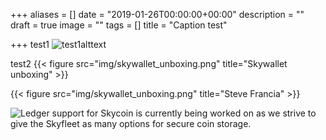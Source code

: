 +++
aliases = []
date = "2019-01-26T00:00:00+00:00"
description = ""
draft = true
image = ""
tags = []
title = "Caption test"

+++
test1
![test1alttext](/img/skywallet_unboxing.png "test1title")

test2
{{< figure src="img/skywallet_unboxing.png" title="Skywallet unboxing" >}}


{{< figure src="img/skywallet_unboxing.png" title="Steve Francia" >}}


![Ledger support for Skycoin is currently being worked on as we strive to give the Skyfleet as many options for secure coin storage.](/img/ledger-ui.png)